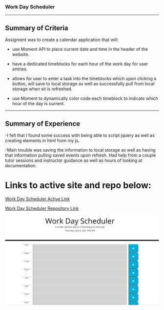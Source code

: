 ### Work Day Scheduler
---
## Summary of Criteria

Assigment was to create a calendar application that will: 

* use Moment API to place current date and time in the header of the website.

* have a dedicated timeblocks for each hour of the work day for user entries.

* allows for user to enter a task into the timeblocks which upon clicking a button, will save to local storage as well as successfully pull from local storage when sit is refreshed.

* use Moment to dynamically color code each timeblock to indicate which hour of the day is current. 

--- 

## Summary of Experience

-I felt that I found some success with being able to script jquery as well as creating elements in html from my js.

-Main trouble was saving the information to local storage as well as having that information pulling saved events upon refresh. Had help from a couple tutor sessions and instructor guidance as well as hours of looking at documentation. 

# Links to active site and repo below:

[Work Day Scheduler Active Link](https://mjpagenkopf.github.io/work_day_scheduler/)

[Work Day Scheduler Repository Link](https://github.com/mjpagenkopf/work_day_scheduler)


![Screenshot of Work Day Scheduler](./assets/screenshot_work_day_scheduler.png)

